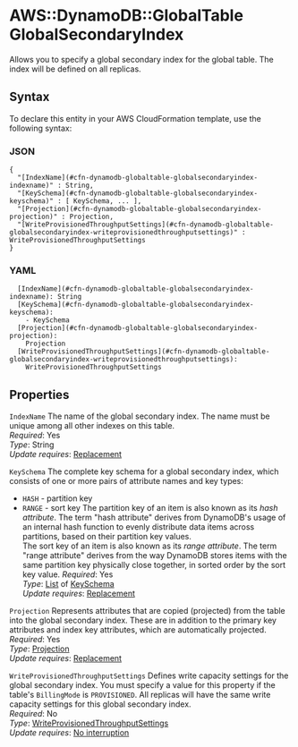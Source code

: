 # AWS::DynamoDB::GlobalTable GlobalSecondaryIndex<a name="aws-properties-dynamodb-globaltable-globalsecondaryindex"></a>

Allows you to specify a global secondary index for the global table\. The index will be defined on all replicas\.

## Syntax<a name="aws-properties-dynamodb-globaltable-globalsecondaryindex-syntax"></a>

To declare this entity in your AWS CloudFormation template, use the following syntax:

### JSON<a name="aws-properties-dynamodb-globaltable-globalsecondaryindex-syntax.json"></a>

```
{
  "[IndexName](#cfn-dynamodb-globaltable-globalsecondaryindex-indexname)" : String,
  "[KeySchema](#cfn-dynamodb-globaltable-globalsecondaryindex-keyschema)" : [ KeySchema, ... ],
  "[Projection](#cfn-dynamodb-globaltable-globalsecondaryindex-projection)" : Projection,
  "[WriteProvisionedThroughputSettings](#cfn-dynamodb-globaltable-globalsecondaryindex-writeprovisionedthroughputsettings)" : WriteProvisionedThroughputSettings
}
```

### YAML<a name="aws-properties-dynamodb-globaltable-globalsecondaryindex-syntax.yaml"></a>

```
  [IndexName](#cfn-dynamodb-globaltable-globalsecondaryindex-indexname): String
  [KeySchema](#cfn-dynamodb-globaltable-globalsecondaryindex-keyschema): 
    - KeySchema
  [Projection](#cfn-dynamodb-globaltable-globalsecondaryindex-projection): 
    Projection
  [WriteProvisionedThroughputSettings](#cfn-dynamodb-globaltable-globalsecondaryindex-writeprovisionedthroughputsettings): 
    WriteProvisionedThroughputSettings
```

## Properties<a name="aws-properties-dynamodb-globaltable-globalsecondaryindex-properties"></a>

`IndexName`  <a name="cfn-dynamodb-globaltable-globalsecondaryindex-indexname"></a>
The name of the global secondary index\. The name must be unique among all other indexes on this table\.  
*Required*: Yes  
*Type*: String  
*Update requires*: [Replacement](https://docs.aws.amazon.com/AWSCloudFormation/latest/UserGuide/using-cfn-updating-stacks-update-behaviors.html#update-replacement)

`KeySchema`  <a name="cfn-dynamodb-globaltable-globalsecondaryindex-keyschema"></a>
The complete key schema for a global secondary index, which consists of one or more pairs of attribute names and key types:  
+  `HASH` \- partition key
+  `RANGE` \- sort key
The partition key of an item is also known as its *hash attribute*\. The term "hash attribute" derives from DynamoDB's usage of an internal hash function to evenly distribute data items across partitions, based on their partition key values\.  
The sort key of an item is also known as its *range attribute*\. The term "range attribute" derives from the way DynamoDB stores items with the same partition key physically close together, in sorted order by the sort key value\.
*Required*: Yes  
*Type*: [List](aws-properties-dynamodb-globaltable-keyschema.md) of [KeySchema](aws-properties-dynamodb-globaltable-keyschema.md)  
*Update requires*: [Replacement](https://docs.aws.amazon.com/AWSCloudFormation/latest/UserGuide/using-cfn-updating-stacks-update-behaviors.html#update-replacement)

`Projection`  <a name="cfn-dynamodb-globaltable-globalsecondaryindex-projection"></a>
Represents attributes that are copied \(projected\) from the table into the global secondary index\. These are in addition to the primary key attributes and index key attributes, which are automatically projected\.  
*Required*: Yes  
*Type*: [Projection](aws-properties-dynamodb-globaltable-projection.md)  
*Update requires*: [Replacement](https://docs.aws.amazon.com/AWSCloudFormation/latest/UserGuide/using-cfn-updating-stacks-update-behaviors.html#update-replacement)

`WriteProvisionedThroughputSettings`  <a name="cfn-dynamodb-globaltable-globalsecondaryindex-writeprovisionedthroughputsettings"></a>
Defines write capacity settings for the global secondary index\. You must specify a value for this property if the table's `BillingMode` is `PROVISIONED`\. All replicas will have the same write capacity settings for this global secondary index\.  
*Required*: No  
*Type*: [WriteProvisionedThroughputSettings](aws-properties-dynamodb-globaltable-writeprovisionedthroughputsettings.md)  
*Update requires*: [No interruption](https://docs.aws.amazon.com/AWSCloudFormation/latest/UserGuide/using-cfn-updating-stacks-update-behaviors.html#update-no-interrupt)
